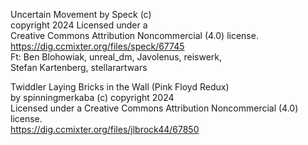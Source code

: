 Uncertain Movement by Speck (c)\
copyright 2024 Licensed under a \
Creative Commons Attribution Noncommercial (4.0) license.\
https://dig.ccmixter.org/files/speck/67745 \
Ft: Ben Blohowiak, unreal_dm, Javolenus, reiswerk, \
Stefan Kartenberg, stellarartwars


Twiddler Laying Bricks in the Wall (Pink Floyd Redux) \
by spinningmerkaba (c) copyright 2024 \
Licensed under a Creative Commons Attribution Noncommercial (4.0) license. \
https://dig.ccmixter.org/files/jlbrock44/67850 
